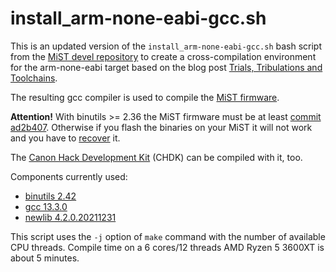 install_arm-none-eabi-gcc.sh
============================

This is an updated version of the `install_arm-none-eabi-gcc.sh` bash script from the
[MiST devel repository](https://github.com/mist-devel/mist-board/blob/master/tools/install_arm-none-eabi-gcc.sh)
to create a cross-compilation environment for the arm-none-eabi target based on the blog post 
[Trials, Tribulations and Toolchains](http://retroramblings.net/?p=315).

The resulting gcc compiler is used to compile the [MiST firmware](https://github.com/mist-devel/mist-firmware).

**Attention!** With binutils >= 2.36 the MiST firmware must be at least [commit ad2b407](https://github.com/mist-devel/mist-firmware/commit/ad2b407). Otherwise if you flash the binaries on your MiST it will not work and you have to [recover](https://github.com/mist-devel/mist-board/wiki/HowToInstallTheFirmware) it.

The [Canon Hack Development Kit](https://chdk.fandom.com/wiki/CHDK) (CHDK) can be compiled with it, too.

Components currently used:
* [binutils 2.42](https://ftp.gnu.org/gnu/binutils/)
* [gcc 13.3.0](https://ftp.gnu.org/gnu/gcc/)
* [newlib 4.2.0.20211231](https://sourceware.org/pub/newlib/)

This script uses the `-j` option of `make` command with the number of available CPU threads. Compile time on a 6 cores/12 threads AMD Ryzen 5 3600XT is about 5 minutes.

